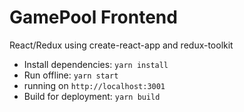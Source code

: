 # GamePool Frontend

React/Redux using create-react-app and redux-toolkit

* Install dependencies: `yarn install`
* Run offline: `yarn start`
* running on `http://localhost:3001`
* Build for deployment: `yarn build`